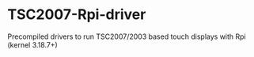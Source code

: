 # TSC2007-Rpi-driver
Precompiled drivers to run TSC2007/2003 based touch displays with Rpi (kernel 3.18.7+) 
